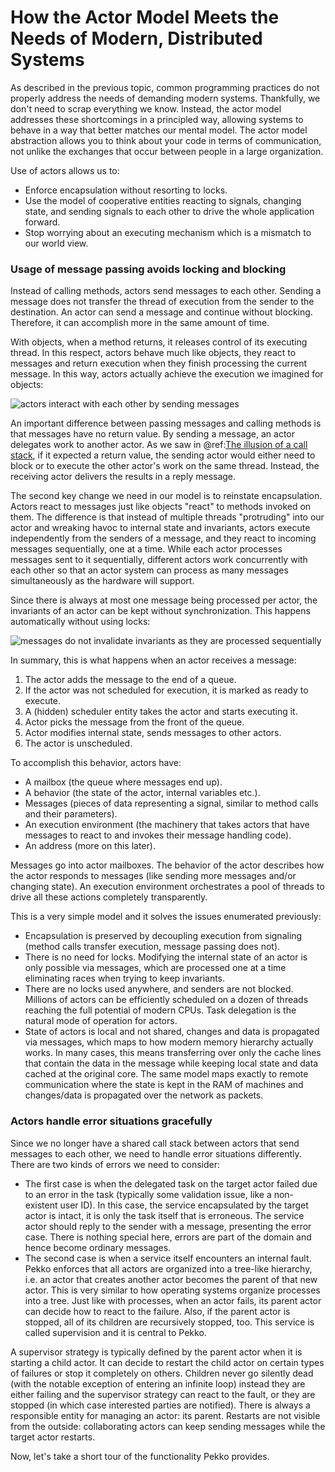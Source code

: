 # How the Actor Model Meets the Needs of Modern, Distributed Systems

As described in the previous topic, common programming practices do not properly
address the needs of demanding modern systems. Thankfully, we
don't need to scrap everything we know. Instead, the actor model addresses these
shortcomings in a principled way, allowing systems to behave in a way that
better matches our mental model. The actor model abstraction
allows you to think about your code in terms of communication, not unlike the
exchanges that occur between people in a large organization.

Use of actors allows us to:

 * Enforce encapsulation without resorting to locks.
 * Use the model of cooperative entities reacting to signals, changing state, and sending signals to each other
   to drive the whole application forward.
 * Stop worrying about an executing mechanism which is a mismatch to our world view.

### Usage of message passing avoids locking and blocking

Instead of calling methods, actors send messages to each other. Sending a message does not transfer the thread
of execution from the sender to the destination. An actor can send a message and continue without blocking.
Therefore, it can accomplish more in the same amount of time.

With objects, when a method returns, it releases control of its executing thread. In this respect, actors behave
much like objects, they react to messages and return execution when they finish processing the current message.
In this way, actors actually achieve the execution we imagined for objects:

![actors interact with each other by sending messages](diagrams/actor_graph.png)

An important difference between passing messages and calling methods is that messages have no return value.
By sending a message, an actor delegates work to another actor. As we saw in @ref:[The illusion of a call stack](actors-motivation.md#the-illusion-of-a-call-stack),
if it expected a return value, the sending actor would either need to block or to execute the other actor's work on the same thread.
Instead, the receiving actor delivers the results in a reply message.

The second key change we need in our model is to reinstate encapsulation. Actors react to messages just like objects
"react" to methods invoked on them. The difference is that instead of multiple threads "protruding" into our actor and
wreaking havoc to internal state and invariants, actors execute independently from the senders of a message, and they
react to incoming messages sequentially, one at a time. While each actor processes messages sent to it sequentially,
different actors work concurrently with each other so that an actor system can process as many messages simultaneously as the hardware will support.

Since there is always at most one message being processed per actor,
the invariants of an actor can be kept without synchronization. This happens automatically without using locks:

![messages do not invalidate invariants as they are processed sequentially](diagrams/serialized_timeline_invariants.png)

In summary, this is what happens when an actor receives a message:

 1. The actor adds the message to the end of a queue.
 2. If the actor was not scheduled for execution, it is marked as ready to execute.
 3. A (hidden) scheduler entity takes the actor and starts executing it.
 4. Actor picks the message from the front of the queue.
 5. Actor modifies internal state, sends messages to other actors.
 6. The actor is unscheduled.

To accomplish this behavior, actors have:

 * A mailbox (the queue where messages end up).
 * A behavior (the state of the actor, internal variables etc.).
 * Messages (pieces of data representing a signal, similar to method calls and their parameters).
 * An execution environment (the machinery that takes actors that have messages to react to and invokes
   their message handling code).
 * An address (more on this later).

Messages go into actor mailboxes. The behavior of the actor describes how the actor responds to
messages (like sending more messages and/or changing state). An execution environment orchestrates a pool of threads
to drive all these actions completely transparently.

This is a very simple model and it solves the issues enumerated previously:

 * Encapsulation is preserved by decoupling execution from signaling (method calls transfer execution,
   message passing does not).
 * There is no need for locks. Modifying the internal state of an actor is only possible via messages, which are
   processed one at a time eliminating races when trying to keep invariants.
 * There are no locks used anywhere, and senders are not blocked. Millions of actors can be efficiently scheduled on a
   dozen of threads reaching the full potential of modern CPUs. Task delegation is the natural mode of operation for actors.
 * State of actors is local and not shared, changes and data is propagated via messages, which maps to how modern
   memory hierarchy actually works.    In many cases, this means transferring over only the cache lines that contain the data in the message while keeping local state and data cached at the original core. The same model maps exactly to remote communication where the state is kept in the RAM of machines and changes/data is propagated over the network as packets.

### Actors handle error situations gracefully

Since we no longer have a shared call stack between actors that send messages to each other, we need to handle
error situations differently. There are two kinds of errors we need to consider:

 * The first case is when the delegated task on the target actor failed due to an error in the task (typically some
   validation issue, like a non-existent user ID). In this case, the service encapsulated by the target actor is intact,
   it is only the task itself that is erroneous.
   The service actor should reply to the sender with a message, presenting the error case. There is nothing special here, errors are part of the domain and hence become ordinary messages.
 * The second case is when a service itself encounters an internal fault. Pekko enforces that all actors are organized
   into a tree-like hierarchy, i.e. an actor that creates another actor becomes the parent of that new actor. This is very similar to how operating systems organize processes into a tree. Just like with processes, when an actor fails,
   its parent actor can decide how to react to the failure. Also, if the parent actor is stopped,
   all of its children are recursively stopped, too. This service is called supervision and it is central to Pekko.

A supervisor strategy is typically defined by the parent actor when it is starting a child actor. It can decide
to restart the child actor on certain types of failures or stop it completely on others. Children never go silently
dead (with the notable exception of entering an infinite loop) instead they are either failing and the supervisor
strategy can react to the fault, or they are stopped (in which case interested parties are notified).
There is always a responsible entity for managing an actor: its parent. Restarts are not visible from the outside: collaborating actors can keep sending messages while the target actor restarts.

Now, let's take a short tour of the functionality Pekko provides.
